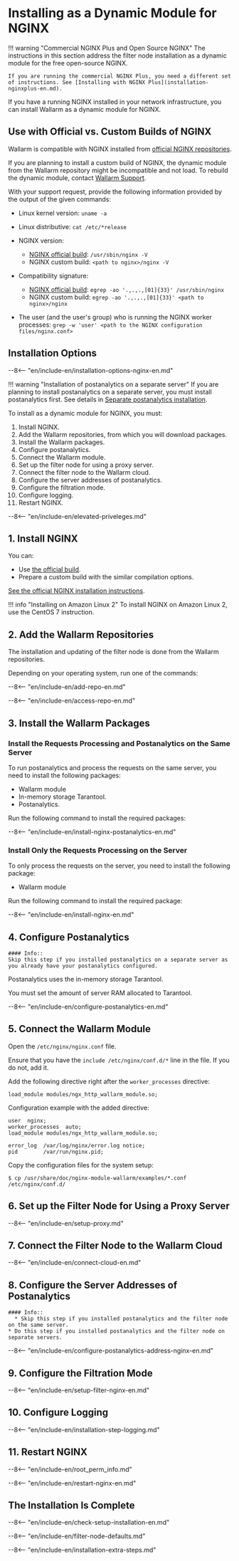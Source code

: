 # Installing as a Dynamic Module for NGINX

!!! warning "Commercial NGINX Plus and Open Source NGINX"
    The instructions in this section address the filter node installation as a dynamic module for the free open-source NGINX.

    If you are running the commercial NGINX Plus, you need a different set of instructions. See [Installing with NGINX Plus](installation-nginxplus-en.md).

If you have a running NGINX installed in your network infrastructure, you can install
Wallarm as a dynamic module for NGINX.

## Use with Official vs. Custom Builds of NGINX

Wallarm is compatible with NGINX installed from [official NGINX repositories](https://nginx.org/en/linux_packages.html).

If you are planning to install a custom build of NGINX, the dynamic module
from the Wallarm repository might be incompatible and not load. To rebuild
the dynamic module, contact [Wallarm Support](../cloud-include/contacting-support.md).

With your support request, provide the following information provided by the output of the given commands:

  * Linux kernel version: `uname -a`
  * Linux distributive: `cat /etc/*release`
  * NGINX version:

    * [NGINX official build](https://nginx.org/en/linux_packages.html): `/usr/sbin/nginx -V`
    * NGINX custom build: `<path to nginx>/nginx -V`

  * Compatibility signature:

    * [NGINX official build](https://nginx.org/en/linux_packages.html): `egrep -ao '.,.,.,[01]{33}' /usr/sbin/nginx`
    * NGINX custom build: `egrep -ao '.,.,.,[01]{33}' <path to nginx>/nginx`

  * The user (and the user's group) who is running the NGINX worker processes: `grep -w 'user' <path to the NGINX configuration files/nginx.conf>`

## Installation Options

--8<-- "en/include-en/installation-options-nginx-en.md"

!!! warning "Installation of postanalytics on a separate server"
    If you are planning to install postanalytics on a separate server,
    you must install postanalytics first. See details in [Separate postanalytics installation](installation-postanalytics-en.md).

To install as a dynamic module for NGINX, you must:

1. Install NGINX.
2. Add the Wallarm repositories, from which you will download packages.
3. Install the Wallarm packages.
4. Configure postanalytics.
5. Connect the Wallarm module.
6. Set up the filter node for using a proxy server.
7. Connect the filter node to the Wallarm cloud.
8. Configure the server addresses of postanalytics.
9. Configure the filtration mode.
10. Configure logging.
11. Restart NGINX.

--8<-- "en/include-en/elevated-priveleges.md"
    
## 1. Install NGINX

You can:

* Use [the official build](https://nginx.org/en/linux_packages.html).
* Prepare a custom build with the similar compilation options.

[See the official NGINX installation instructions](https://www.nginx.com/resources/admin-guide/installing-nginx-open-source/).

!!! info "Installing on Amazon Linux 2"
    To install NGINX on Amazon Linux 2, use the CentOS 7 instruction.

## 2. Add the Wallarm Repositories

The installation and updating of the filter node is done from the Wallarm
repositories.

Depending on your operating system, run one of the commands:

--8<-- "en/include-en/add-repo-en.md"

--8<-- "en/include-en/access-repo-en.md"

## 3. Install the Wallarm Packages

### Install the Requests Processing and Postanalytics on the Same Server

To run postanalytics and process the requests on the same server, you need to
install the following packages:

* Wallarm module
* In-memory storage Tarantool.
* Postanalytics.

Run the following command to install the required packages:

--8<-- "en/include-en/install-nginx-postanalytics-en.md"

### Install Only the Requests Processing on the Server

To only process the requests on the server, you need to install the following
package:

* Wallarm module

Run the following command to install the required package:

--8<-- "en/include-en/install-nginx-en.md"

<!-- -->

## 4. Configure Postanalytics

    #### Info::
    Skip this step if you installed postanalytics on a separate server as you already have your postanalytics configured.

Postanalytics uses the in-memory storage Tarantool.

You must set the amount of server RAM allocated to Tarantool.

--8<-- "en/include-en/configure-postanalytics-en.md"

<!-- -->

## 5. Connect the Wallarm Module

Open the `/etc/nginx/nginx.conf` file.

Ensure that you have the `include /etc/nginx/conf.d/*` line in the file. If you do not, add it.

Add the following directive right after the `worker_processes` directive:

```
load_module modules/ngx_http_wallarm_module.so;
```

Configuration example with the added directive:

```
user  nginx;
worker_processes  auto;
load_module modules/ngx_http_wallarm_module.so;

error_log  /var/log/nginx/error.log notice;
pid        /var/run/nginx.pid;
```

Copy the configuration files for the system setup:

```term
$ cp /usr/share/doc/nginx-module-wallarm/examples/*.conf /etc/nginx/conf.d/
```

<!-- -->

## 6. Set up the Filter Node for Using a Proxy Server

--8<-- "en/include-en/setup-proxy.md"

<!-- -->

## 7. Connect the Filter Node to the Wallarm Cloud

--8<-- "en/include-en/connect-cloud-en.md"

<!-- -->

## 8. Configure the Server Addresses of Postanalytics

    #### Info::
      * Skip this step if you installed postanalytics and the filter node on the same server.
    * Do this step if you installed postanalytics and the filter node on separate servers.

<!-- -->

--8<-- "en/include-en/configure-postanalytics-address-nginx-en.md"

<!-- -->

## 9. Configure the Filtration Mode

--8<-- "en/include-en/setup-filter-nginx-en.md"

<!-- -->

## 10. Configure Logging

<!-- -->
--8<-- "en/include-en/installation-step-logging.md"
<!-- -->

## 11. Restart NGINX

--8<-- "en/include-en/root_perm_info.md"

<!-- -->

<!-- -->

--8<-- "en/include-en/restart-nginx-en.md"


<!-- -->


## The Installation Is Complete

--8<-- "en/include-en/check-setup-installation-en.md"

--8<-- "en/include-en/filter-node-defaults.md"

<!-- -->

--8<-- "en/include-en/installation-extra-steps.md"